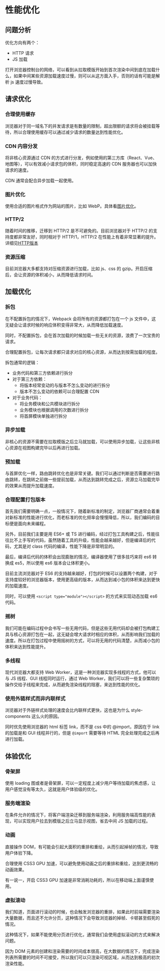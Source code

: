 # 性能优化

## 问题分析

优化方向有两个：

*   HTTP 请求
*   JS 加载

打开浏览器控制台的网络，可以看到从拉取模版开始到首次渲染中间到底在加载什么，如果中间某些资源加载速度过慢，则可以从这方面入手，否则的话有可能是解析 js 速度过慢导致。

## 请求优化

### 合理使用缓存

浏览器对于同一域名下的并发请求是有数量的限制，超出限额的请求将会被挂载等待，所以合理使用缓存可以通过减少请求的数量达到性能优化。

### CDN 内容分发

将非核心资源通过 CDN 的方式进行分发，例如使用的第三方库（React、Vue、地图等），可以有效减小请求包的体积，同时稳定高速的 CDN 服务器也可以加快请求的速度。

CDN 通常会配合异步加载一起使用。

### 图片优化

使用合适的图片格式作为网站的图片，比如 WebP。具体看[图片优化](https://github.com/i-want-offer/FE-Interview-questions/blob/master/%E6%80%A7%E8%83%BD%E4%BC%98%E5%8C%96/Web%E5%9B%BE%E7%89%87%E4%BC%98%E5%8C%96.md)。

### HTTP/2

随着时间的推移，迁移到 HTTP/2 是不可避免的。目前浏览器对于 HTTP/2 的支持度都非常友好，同时相对于 HTTP/1，HTTP/2 在性能上有着非常显著的提升。详细见[HTTP版本](https://github.com/i-want-offer/FE-Interview-questions/blob/master/%E5%89%8D%E5%90%8E%E7%AB%AF%E9%80%9A%E4%BF%A1/HTTP%E7%89%88%E6%9C%AC.md)

### 资源压缩

目前浏览器大多都支持对压缩资源进行加载，比如 js、css 的 gzip。开启压缩后，会让资源的体积减小，从而降低请求时间。

## 加载优化

### 拆包

在不配置拆包的情况下，Webpack 会将所有的资源都打包在一个 js 文件中，这无疑会让请求时候的响应体积变得非常大，从而降低加载速度。

同时，不配置拆包，会在首次加载的时候加载一些无关的资源，浪费了一次宝贵的请求。

合理配置拆包，让每次请求都只请求对应的核心资源，从而达到按需加载的程度。

拆包通常的逻辑：

*   业务代码和第三方依赖进行拆分
*   对于第三方依赖：
    *   将版本经常变动的与版本不怎么变动的进行拆分
    *   版本不怎么变动的依赖可以合理配置 CDN
*   对于业务代码：
    *   将业务模块和公共模块进行拆分
    *   业务模块也根据调用的次数进行拆分
    *   将首屏模块单独进行拆分

### 异步加载

非核心的资源不需要在拉取模版之后立马就加载，可以使用异步加载，让这些非核心资源在视图构建完毕以后再进行加载。

### 预加载

与首屏优化一样，路由跳转优化也是非常关键。我们可以通过判断是否需要进行路由跳转，在跳转之前做一些提前加载，从而达到跳转完成之后，资源立马加载完毕的效果从而提升加载速度。

### 合理配置打包版本

首先我们需要明确一点，一般情况下，随着新标准的制定，浏览器厂商通常会着重对新标准的性能进行优化，而老标准的优化频率会慢慢降低，所以，我们编码的目标便是面向未来编程。

另外，目前我们主要是用 ES6+ 或 TS 进行编码，经过打包工具构建之后，性能往往比不上手写的代码，虽然随着工具的升级，性能会越来越好，但是编译后的代码，尤其是对 class 代码的编译，性能下降是非常明显的。

最后，编译后代码的体积会出现膨胀的情况，编译器使用了很多技巧来将 es6 转换成 es5，所以使用 es6 版本会让体积更小。

目前主流浏览器对于 ES6 的支持越来越好，打包的时候可以设置两个构建，对于支持度较好的浏览器版本，使用更高级的版本，从而达到减小包的体积来达到更快的加载速度。

同时，可以使用 `<script type="module"></script>` 的方式来实现动态加载 es6 代码。

### 摇树

我们可能在编码过程中会书写一些无用代码，但是这些无用代码却会被打包构建工具与核心资源打包在一起，这无疑会增大请求时相应的体积，从而影响我们加载的速度。所以在打包过程中使用摇树的方式，可以将无用的代码清楚，从而减小包的体积来达到性能提升。

### 多线程

现代浏览器大都支持 Web Worker，这是一种浏览器实现多线程的方式，他可以与 JS 线程、GUI 线程同时运行，通过 Web Worker，我们可以将一些复杂繁琐的操作交给子线程来完成，从而避免渲染线程的阻塞，来达到性能的优化。

### 使用外链样式而非内联样式

浏览器对于外链样式处理的速度会比内联样式更快，这也是为什么 style-components 这么火的原因。

同时优先使用浏览器的 html 标签 link，而不是 css 中的 @import，原因在于 link 的加载是和 GUI 线程并行的，但是 `@import` 需要等待 HTML 完全处理完成之后再进行加载。

## 体验优化

### 骨架屏

使用 loading 图或者是骨架屏，可以一定程度上减少用户等待加载的焦虑感，让用户感觉没有等太久，这就是用户体验级的优化。

### 服务端渲染

在条件允许的情况下，将客户端渲染迁移到服务端渲染，利用服务端高性能的表现，可以实现用户拉去到模版之后立马显示视图，省去中间 JS 加载的过程。

### 动画

直接操作 DOM，有可能会引起大面积的重排和重绘，从而引起掉帧的情况，导致用户体验下降。

合理使用 CSS3 GPU 加速，可以避免使用动画之后的重排和重绘，达到更流畅的动画效果。

有一说一，开启 CSS3 GPU 加速是非常消耗功耗的，所以在移动端上面谨慎使用。

### 虚拟滚动

我们知道，页面进行滚动的时候，也会触发浏览器的重排，如果此时前端需要渲染大量数据，而且还不允许分页，这种情况下会导致浏览器的掉帧、卡顿甚至假死的情况。

这种情况下，如果不能使用分页进行优化，通常我们会使用虚拟滚动的方式来解决问题。

因为 DOM 元素的创建和渲染需要的时间成本很高，在大数据的情况下，完成渲染列表所需要的时间不可接受，所以我们可以只渲染可视区域，从而达到极高的初次渲染性能。